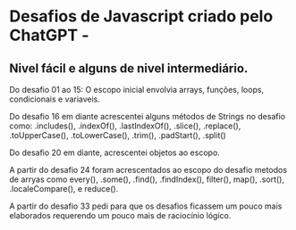 # Desafios de Javascript criado pelo ChatGPT - 
## Nivel fácil e alguns de nivel intermediário.
Do desafio 01 ao 15:
O escopo inicial envolvia arrays, funções, loops, condicionais e variaveis.

Do desafio 16 em diante acrescentei alguns métodos de Strings no desafio como:
.includes(), .indexOf(), .lastIndexOf(), .slice(), .replace(), .toUpperCase(), .toLowerCase(), .trim(), .padStart(), .split()

Do desafio 20 em diante, acrescentei objetos ao escopo.

A partir do desafio 24 foram acrescentados ao escopo do desafio metodos de arryas como every(), .some(), .find(), .findIndex(), filter(), map(), .sort(),  .localeCompare(), e reduce().

A partir do desafio 33 pedi para que os desafios ficassem um pouco mais elaborados requerendo um pouco mais de raciocínio lógico.